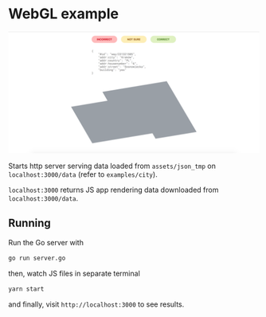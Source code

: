 # WebGL example

![screenshot](../../assets/webgl_screenshot.png)

Starts http server serving data loaded from `assets/json_tmp` on
`localhost:3000/data` (refer to `examples/city`).

`localhost:3000` returns JS app rendering data downloaded from
`localhost:3000/data`.

## Running

Run the Go server with

```bash
go run server.go
```

then, watch JS files in separate terminal
```bash
yarn start
```

and finally, visit `http://localhost:3000` to see results.
